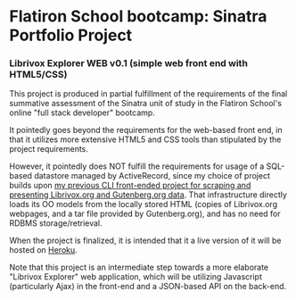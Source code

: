 # Flatiron School bootcamp: Sinatra Portfolio Project
### Librivox Explorer WEB v0.1 (simple web front end with HTML5/CSS)

This project is produced in partial fulfillment of the requirements of the final summative assessment of the Sinatra unit of study in the Flatiron School's online "full stack developer" bootcamp.

It pointedly goes beyond the requirements for the web-based front end, in that it utilizes more extensive HTML5 and CSS tools than stipulated by the project requirements.

However, it pointedly does NOT fulfill the requirements for usage of a SQL-based datastore managed by ActiveRecord, since my choice of project builds upon [my previous CLI front-ended project for scraping and presenting Librivox.org and Gutenberg.org data](https://github.com/dvimont/flatiron-bootcamp--project-based-assessment-1--ruby--scraper-indexer-w-CLI-frontend). That infrastructure directly loads its OO models from the locally stored HTML (copies of Librivox.org webpages, and a tar file provided by Gutenberg.org), and has no need for RDBMS storage/retrieval.

When the project is finalized, it is intended that it a live version of it will be hosted on [Heroku](https://devcenter.heroku.com/).

Note that this project is an intermediate step towards a more elaborate "Librivox Explorer" web application, which will be utilizing Javascript (particularly Ajax) in the front-end and a JSON-based API on the back-end.
